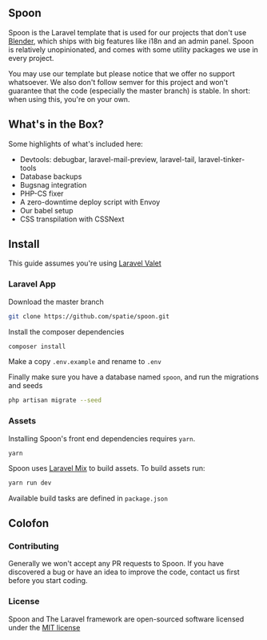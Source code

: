 ## Spoon

Spoon is the Laravel template that is used for our projects that don't use [Blender](https://github.com/spatie/blender), which ships with big features like i18n and an admin panel. Spoon is relatively unopinionated, and comes with some utility packages we use in every project.

You may use our template but please notice that we offer no support whatsoever. We also don't
follow semver for this project and won't guarantee that the code (especially the master branch) is stable. In short: when using this, you're on your own.

## What's in the Box?

Some highlights of what's included here:

- Devtools: debugbar, laravel-mail-preview, laravel-tail, laravel-tinker-tools
- Database backups
- Bugsnag integration
- PHP-CS fixer
- A zero-downtime deploy script with Envoy
- Our babel setup
- CSS transpilation with CSSNext

## Install

This guide assumes you're using [Laravel Valet](https://github.com/laravel/valet)

### Laravel App

Download the master branch

```bash
git clone https://github.com/spatie/spoon.git
```

Install the composer dependencies

```bash
composer install
```

Make a copy `.env.example` and rename to `.env`

Finally make sure you have a database named `spoon`, and run the migrations and seeds

```bash
php artisan migrate --seed
```

### Assets

Installing Spoon's front end dependencies requires `yarn`.

```
yarn
```

Spoon uses [Laravel Mix](https://laravel.com/docs/5.4/mix) to build assets.
To build assets run:

```bash
yarn run dev
```

Available build tasks are defined in `package.json`

## Colofon

### Contributing

Generally we won't accept any PR requests to Spoon. If you have discovered a bug or have an idea to improve the code, contact us first before you start coding.

### License

Spoon and The Laravel framework are open-sourced software licensed under the [MIT license](http://opensource.org/licenses/MIT)
